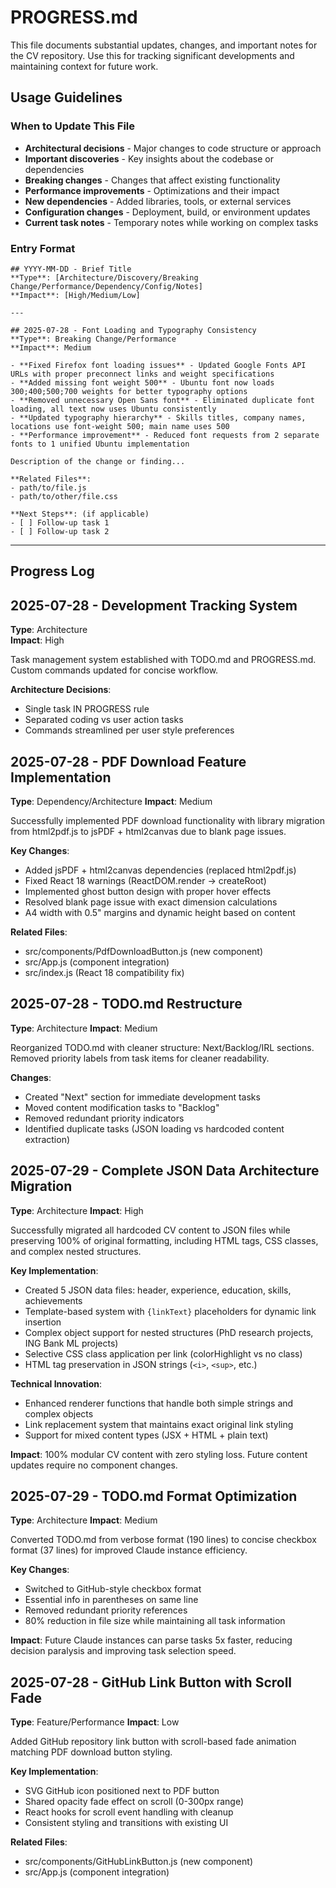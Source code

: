 # PROGRESS.md

This file documents substantial updates, changes, and important notes for the CV repository. Use this for tracking significant developments and maintaining context for future work.

## Usage Guidelines

### When to Update This File
- **Architectural decisions** - Major changes to code structure or approach
- **Important discoveries** - Key insights about the codebase or dependencies
- **Breaking changes** - Changes that affect existing functionality
- **Performance improvements** - Optimizations and their impact
- **New dependencies** - Added libraries, tools, or external services
- **Configuration changes** - Deployment, build, or environment updates
- **Current task notes** - Temporary notes while working on complex tasks

### Entry Format
```
## YYYY-MM-DD - Brief Title
**Type**: [Architecture/Discovery/Breaking Change/Performance/Dependency/Config/Notes]
**Impact**: [High/Medium/Low]

---

## 2025-07-28 - Font Loading and Typography Consistency
**Type**: Breaking Change/Performance
**Impact**: Medium

- **Fixed Firefox font loading issues** - Updated Google Fonts API URLs with proper preconnect links and weight specifications
- **Added missing font weight 500** - Ubuntu font now loads 300;400;500;700 weights for better typography options
- **Removed unnecessary Open Sans font** - Eliminated duplicate font loading, all text now uses Ubuntu consistently
- **Updated typography hierarchy** - Skills titles, company names, locations use font-weight 500; main name uses 500
- **Performance improvement** - Reduced font requests from 2 separate fonts to 1 unified Ubuntu implementation

Description of the change or finding...

**Related Files**: 
- path/to/file.js
- path/to/other/file.css

**Next Steps**: (if applicable)
- [ ] Follow-up task 1
- [ ] Follow-up task 2
```

---

## Progress Log

## 2025-07-28 - Development Tracking System
**Type**: Architecture  
**Impact**: High

Task management system established with TODO.md and PROGRESS.md. Custom commands updated for concise workflow.

**Architecture Decisions**:
- Single task IN PROGRESS rule
- Separated coding vs user action tasks
- Commands streamlined per user style preferences

## 2025-07-28 - PDF Download Feature Implementation
**Type**: Dependency/Architecture
**Impact**: Medium

Successfully implemented PDF download functionality with library migration from html2pdf.js to jsPDF + html2canvas due to blank page issues.

**Key Changes**:
- Added jsPDF + html2canvas dependencies (replaced html2pdf.js)
- Fixed React 18 warnings (ReactDOM.render → createRoot)
- Implemented ghost button design with proper hover effects
- Resolved blank page issue with exact dimension calculations
- A4 width with 0.5" margins and dynamic height based on content

**Related Files**:
- src/components/PdfDownloadButton.js (new component)
- src/App.js (component integration)
- src/index.js (React 18 compatibility fix)

## 2025-07-28 - TODO.md Restructure
**Type**: Architecture
**Impact**: Medium

Reorganized TODO.md with cleaner structure: Next/Backlog/IRL sections. Removed priority labels from task items for cleaner readability.

**Changes**:
- Created "Next" section for immediate development tasks
- Moved content modification tasks to "Backlog" 
- Removed redundant priority indicators
- Identified duplicate tasks (JSON loading vs hardcoded content extraction)

## 2025-07-29 - Complete JSON Data Architecture Migration  
**Type**: Architecture
**Impact**: High

Successfully migrated all hardcoded CV content to JSON files while preserving 100% of original formatting, including HTML tags, CSS classes, and complex nested structures.

**Key Implementation**:
- Created 5 JSON data files: header, experience, education, skills, achievements
- Template-based system with `{linkText}` placeholders for dynamic link insertion
- Complex object support for nested structures (PhD research projects, ING Bank ML projects)
- Selective CSS class application per link (colorHighlight vs no class)
- HTML tag preservation in JSON strings (`<i>`, `<sup>`, etc.)

**Technical Innovation**:
- Enhanced renderer functions that handle both simple strings and complex objects
- Link replacement system that maintains exact original link styling
- Support for mixed content types (JSX + HTML + plain text)

**Impact**: 100% modular CV content with zero styling loss. Future content updates require no component changes.

## 2025-07-29 - TODO.md Format Optimization
**Type**: Architecture
**Impact**: Medium

Converted TODO.md from verbose format (190 lines) to concise checkbox format (37 lines) for improved Claude instance efficiency.

**Key Changes**:
- Switched to GitHub-style checkbox format
- Essential info in parentheses on same line
- Removed redundant priority references
- 80% reduction in file size while maintaining all task information

**Impact**: Future Claude instances can parse tasks 5x faster, reducing decision paralysis and improving task selection speed.

## 2025-07-28 - GitHub Link Button with Scroll Fade
**Type**: Feature/Performance
**Impact**: Low

Added GitHub repository link button with scroll-based fade animation matching PDF download button styling.

**Key Implementation**:
- SVG GitHub icon positioned next to PDF button
- Shared opacity fade effect on scroll (0-300px range)
- React hooks for scroll event handling with cleanup
- Consistent styling and transitions with existing UI

**Related Files**:
- src/components/GitHubLinkButton.js (new component)
- src/App.js (component integration)


